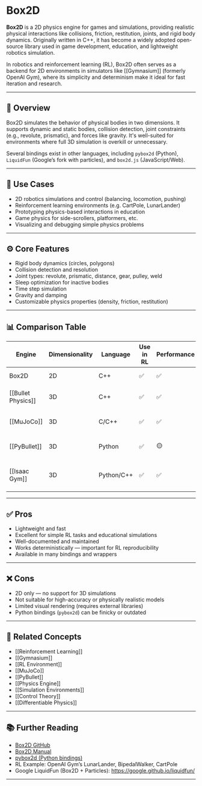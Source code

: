 # Box2D

**Box2D** is a 2D physics engine for games and simulations, providing realistic physical interactions like collisions, friction, restitution, joints, and rigid body dynamics. Originally written in C++, it has become a widely adopted open-source library used in game development, education, and lightweight robotics simulation.

In robotics and reinforcement learning (RL), Box2D often serves as a backend for 2D environments in simulators like [[Gymnasium]] (formerly OpenAI Gym), where its simplicity and determinism make it ideal for fast iteration and research.

---

## 🧠 Overview

Box2D simulates the behavior of physical bodies in two dimensions. It supports dynamic and static bodies, collision detection, joint constraints (e.g., revolute, prismatic), and forces like gravity. It's well-suited for environments where full 3D simulation is overkill or unnecessary.

Several bindings exist in other languages, including `pybox2d` (Python), `LiquidFun` (Google’s fork with particles), and `box2d.js` (JavaScript/Web).

---

## 🧪 Use Cases

- 2D robotics simulations and control (balancing, locomotion, pushing)  
- Reinforcement learning environments (e.g. CartPole, LunarLander)  
- Prototyping physics-based interactions in education  
- Game physics for side-scrollers, platformers, etc.  
- Visualizing and debugging simple physics problems

---

## ⚙️ Core Features

- Rigid body dynamics (circles, polygons)  
- Collision detection and resolution  
- Joint types: revolute, prismatic, distance, gear, pulley, weld  
- Sleep optimization for inactive bodies  
- Time step simulation  
- Gravity and damping  
- Customizable physics properties (density, friction, restitution)

---

## 📊 Comparison Table

| Engine       | Dimensionality | Language | Use in RL | Performance | Notes                            |
|--------------|----------------|----------|-----------|-------------|----------------------------------|
| Box2D        | 2D             | C++      | ✅         | ✅           | Widely used, deterministic       |
| [[Bullet Physics]] | 3D       | C++      | ✅         | ✅           | Also has a 2D mode, heavier      |
| [[MuJoCo]]   | 3D             | C/C++    | ✅         | ✅           | More realistic and complex       |
| [[PyBullet]] | 3D             | Python   | ✅         | 🟡           | High-level wrapper of Bullet     |
| [[Isaac Gym]]| 3D             | Python/C++ | ✅       | ✅           | GPU-accelerated, large-scale RL  |

---

## ✅ Pros

- Lightweight and fast  
- Excellent for simple RL tasks and educational simulations  
- Well-documented and maintained  
- Works deterministically — important for RL reproducibility  
- Available in many bindings and wrappers

---

## ❌ Cons

- 2D only — no support for 3D simulations  
- Not suitable for high-accuracy or physically realistic models  
- Limited visual rendering (requires external libraries)  
- Python bindings (`pybox2d`) can be finicky or outdated

---

## 🔗 Related Concepts

- [[Reinforcement Learning]]  
- [[Gymnasium]]  
- [[RL Environment]]  
- [[MuJoCo]]  
- [[PyBullet]]  
- [[Physics Engine]]  
- [[Simulation Environments]]  
- [[Control Theory]]  
- [[Differentiable Physics]]

---

## 📚 Further Reading

- [Box2D GitHub](https://github.com/erincatto/box2d)  
- [Box2D Manual](https://box2d.org/documentation/)  
- [pybox2d (Python bindings)](https://github.com/pybox2d/pybox2d)  
- RL Example: OpenAI Gym’s LunarLander, BipedalWalker, CartPole  
- Google LiquidFun (Box2D + Particles): https://google.github.io/liquidfun/

---
